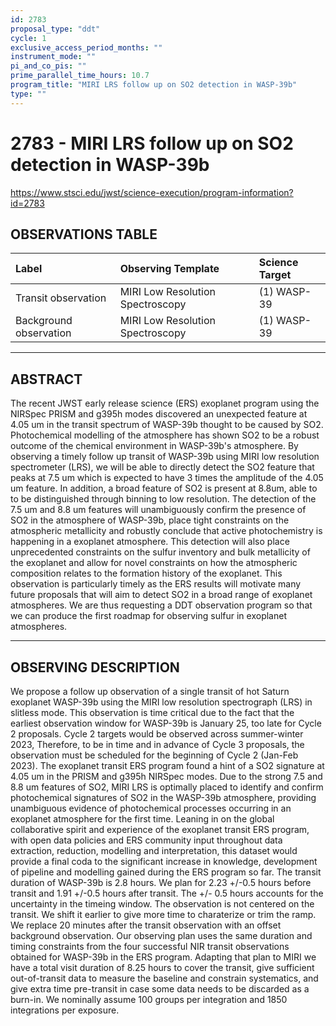 ```yaml
---
id: 2783
proposal_type: "ddt"
cycle: 1
exclusive_access_period_months: ""
instrument_mode: ""
pi_and_co_pis: ""
prime_parallel_time_hours: 10.7
program_title: "MIRI LRS follow up on SO2 detection in WASP-39b"
type: ""
---
```

# 2783 - MIRI LRS follow up on SO2 detection in WASP-39b
https://www.stsci.edu/jwst/science-execution/program-information?id=2783
## OBSERVATIONS TABLE
| Label                      | Observing Template               | Science Target |
| :------------------------- | :------------------------------- | :------------- |
| Transit observation        | MIRI Low Resolution Spectroscopy | (1) WASP-39    |
| Background observation     | MIRI Low Resolution Spectroscopy | (1) WASP-39    |

---

## ABSTRACT

The recent JWST early release science (ERS) exoplanet program using the NIRSpec PRISM and g395h modes discovered an unexpected feature at 4.05 um in the transit spectrum of WASP-39b thought to be caused by SO2. Photochemical modelling of the atmosphere has shown SO2 to be a robust outcome of the chemical environment in WASP-39b's atmosphere. By observing a timely follow up transit of WASP-39b using MIRI low resolution spectrometer (LRS), we will be able to directly detect the SO2 feature that peaks at 7.5 um which is expected to have 3 times the amplitude of the 4.05 um feature.
In addition, a broad feature of SO2 is present at 8.8um, able to to be distinguished through binning to low resolution.
The detection of the 7.5 um and 8.8 um features will unambiguously confirm the presence of SO2 in the atmosphere of WASP-39b, place tight constraints on the atmospheric metallicity and robustly conclude that active photochemistry is happening in a exoplanet atmosphere.
This detection will also place unprecedented constraints on the sulfur inventory and bulk metallicity of the exoplanet and allow for novel constraints on how the atmospheric composition relates to the formation history of the exoplanet. This observation is particularly timely as the ERS results will motivate many future proposals that will aim to detect SO2 in a broad range of exoplanet atmospheres. We are thus requesting a DDT observation program so that we can produce the first roadmap for observing sulfur in exoplanet atmospheres.

---

## OBSERVING DESCRIPTION

We propose a follow up observation of a single transit of hot Saturn exoplanet WASP-39b using the MIRI low resolution spectrograph (LRS) in slitless mode.
This observation is time critical due to the fact that the earliest observation window for WASP-39b is January 25, too late for Cycle 2 proposals. Cycle 2 targets would be observed across summer-winter 2023, Therefore, to be in time and in advance of Cycle 3 proposals, the observation must be scheduled for the beginning of Cycle 2 (Jan-Feb 2023).
The exoplanet transit ERS program found a hint of a SO2 signature at 4.05 um in the PRISM and g395h NIRSpec modes. Due to the strong 7.5 and 8.8 um features of SO2, MIRI LRS is optimally placed to identify and confirm photochemical signatures of SO2 in the WASP-39b atmosphere, providing unambiguous evidence of photochemical processes occurring in an exoplanet atmosphere for the first time.
Leaning in on the global collaborative spirit and experience of the exoplanet transit ERS program, with open data policies and ERS community input throughout data extraction, reduction, modelling and interpretation, this dataset would provide a final coda to the significant increase in knowledge, development of pipeline and modelling gained during the ERS program so far.
The transit duration of WASP-39b is 2.8 hours. We plan for 2.23 +/-0.5 hours before transit and 1.91 +/-0.5 hours after transit. The +/- 0.5 hours accounts for the uncertainty in the timeing window. The observation is not centered on the transit. We shift it earlier to give more time to charaterize or trim the ramp. We replace 20 minutes after the transit observation with an offset background observation.
Our observing plan uses the same duration and timing constraints from the four successful NIR transit observations obtained for WASP-39b in the ERS program. Adapting that plan to MIRI we have a total visit duration of 8.25 hours to cover the transit, give sufficient out-of-transit data to measure the baseline and constrain systematics, and give extra time pre-transit in case some data needs to be discarded as a burn-in. We nominally assume 100 groups per integration and 1850 integrations per exposure.